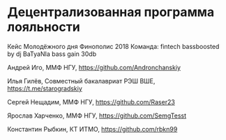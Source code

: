 # Децентрализованная программа лояльности 
Кейс Молодёжного дня Финополис 2018
Команда: fintech bassboosted by dj BaTyaNIa bass gain 30db

Андрей Иго, ММФ НГУ, https://github.com/Andronchanskiy 

Илья Гилёв, Совместный бакалавриат РЭШ ВШЕ, https://t.me/starogradskiy 

Сергей Нещадим, ММФ НГУ, https://github.com/Raser23

Ярослав Харченко, ММФ НГУ, https://github.com/SemgTesst

Константин Рыбкин, КТ ИТМО, https://github.com/rbkn99
